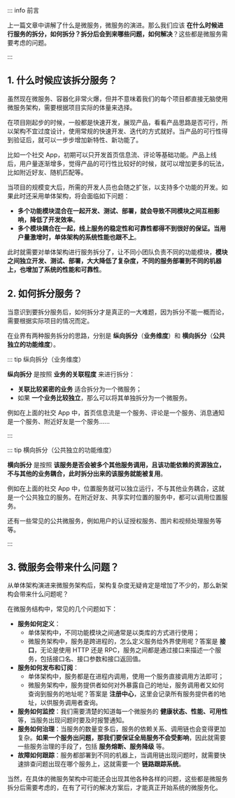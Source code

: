 



::: info 前言

上一篇文章中讲解了什么是微服务，微服务的演进。那么我们应该 **在什么时候进行服务的拆分，如何拆分？拆分后会到来哪些问题，如何解决**？这些都是微服务需要考虑的问题。

:::

## 1. 什么时候应该拆分服务？

虽然现在微服务、容器化非常火爆，但并不意味着我们的每个项目都直接无脑使用微服务架构，需要根据项目实际的体量来选择。

在项目刚起步的时候，一般都是快速开发，展现产品，看看产品思路是否可行，所以架构不宜过度设计，使用常规的快速开发、迭代的方式就好。当产品的可行性得到验证后，就可以一步步增加新特性、新功能了。

比如一个社交 App，初期可以只开发首页信息流、评论等基础功能。产品上线后，用户量逐渐增多，觉得产品的可行性比较好的时候，就可以增加更多的玩法，比如附近好友、随机匹配等。

当项目的规模变大后，所需的开发人员也会随之扩张，以支持多个功能的开发。如果此时还采用单体架构，将会面临如下问题：

- **多个功能模块混合在一起开发、测试、部署，就会导致不同模块之间互相影响，降低了开发效率**。
- **多个模块耦合在一起，线上服务的稳定性和可靠性都得不到很好的保证。当用户量激增时，单体架构的系统性能也跟不上**。

此时就需要对单体架构进行服务拆分了，让不同小团队负责不同的功能模块，**模块之间独立开发、测试、部署，大大降低了复杂度，不同的服务部署到不同的机器上，也增加了系统的性能和可靠性**。

## 2. 如何拆分服务？

当意识到要拆分服务后，如何拆分才是真正的一大难题，因为拆分不能一概而论，需要根据实际项目的情况而定。

在业界有两种服务拆分的思路，分别是 **纵向拆分**（**业务维度**）和 **横向拆分**（**公共独立的功能维度**）。

::: tip 纵向拆分（业务维度）

**纵向拆分** 是按照 **业务的关联程度** 来进行拆分：

- **关联比较紧密的业务** 适合拆分为一个微服务；
- 如果 **一个业务比较独立**，那么可以将其单独拆分为一个微服务。

例如在上面的社交 App 中，首页信息流是一个服务、评论是一个服务、消息通知是一个服务、附近好友是一个服务......

:::



::: tip 横向拆分（公共独立的功能维度）

**横向拆分** 是按照 **该服务是否会被多个其他服务调用，且该功能依赖的资源独立，不与其他的业务耦合，此时拆分出来的该服务就能被复用**。

例如在上面的社交 App 中，位置服务就可以独立运行，不与其他业务耦合，这就是一个公共独立的服务。在附近好友、共享实时位置的服务中，都可以调用位置服务。

还有一些常见的公共微服务，例如用户的认证授权服务、图片和视频处理服务等等。

:::

## 3. 微服务会带来什么问题？

从单体架构演进来微服务架构后，架构复杂度无疑肯定是增加了不少的，那么新架构会带来什么问题呢？

在微服务结构中，常见的几个问题如下：

- **服务如何定义**：
  - 单体架构中，不同功能模块之间通常是以类库的方式进行使用；
  - 微服务架构中，服务是跨进程的，怎么定义服务给外界使用呢？答案是 **接口**，无论是使用 HTTP 还是 RPC，服务之间都是通过接口来描述一个服务，包括接口名、接口参数和接口返回值。
- **服务如何发布和订阅**：
  - 单体架构中，服务都是在进程内调用，使用一个服务直接调用方法即可；
  - 微服务架构中，服务提供者如何对外暴露自己的地址，服务调用者又如何查询到服务的地址呢？答案是 **注册中心**，这里会记录所有服务提供者的地址，以供服务调用者查询。
- **服务如何监控**：我们需要清楚的知道每一个微服务的 **健康状态、性能、可用性** 等，当服务出现问题时要及时报警通知。
- **服务如何治理**：当服务的数量变多后，服务的依赖关系、调用链也会变得更加复杂。**如果一个服务出问题，那我们要保证全局服务不会受影响**，因此就需要一些服务治理的手段了，包括 **服务熔断、服务降级** 等。
- **故障如何跟踪**：服务都部署到不同的机器上，当调用链出现问题时，就需要快速排查问题出现在哪个服务上，这就需要一个 **链路跟踪系统**。

当然，在具体的微服务架构中可能还会出现其他各种各样的问题，这些都是微服务拆分后需要考虑的，在有了可行的解决方案后，才能真正开始系统的微服务化。





